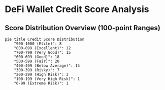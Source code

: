 # DeFi Wallet Credit Score Analysis

## Score Distribution Overview (100-point Ranges)

```mermaid
pie title Credit Score Distribution
    "900-1000 (Elite)": 8
    "800-899 (Excellent)": 12
    "700-799 (Very Good)": 15
    "600-699 (Good)": 18
    "500-599 (Fair)": 20
    "400-499 (Below Average)": 15
    "300-399 (Risky)": 7
    "200-299 (High Risk)": 3
    "100-199 (Very High Risk)": 1
    "0-99 (Extreme Risk)": 1